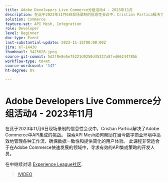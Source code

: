 ```yaml
---
title: Adobe Developers Live Commerce分组活动4 - 2023年11月
description: 在此于2023年11月6日现场录制的信息性会议中，Cristian Partica解决了Adobe Commerce中API集成的挑战。 探索API Mesh如何帮助在当今数字商业环境中高效地管理各种工作流、确保数据一致性和提供简化的用户体验。 此课程非常适合于在Adobe Commerce快速发展的领域中，寻求有效的API集成策略的开发人员。
solution: Commerce
feature-set: API Mesh, Integration
role: Developer
level: Beginner
doc-type: Event
last-substantial-update: 2023-11-15T00:00:00Z
jira: KT-14430
thumbnail: 3425628.jpeg
source-git-commit: 5d2f0e8e5e75221d9250d45327a8fed66244785b
workflow-type: tm+mt
source-wordcount: '147'
ht-degree: 0%

---
```



# Adobe Developers Live Commerce分组活动4 - 2023年11月

在此于2023年11月6日现场录制的信息性会议中，Cristian Partica解决了Adobe Commerce中API集成的挑战。 探索API Mesh如何帮助在当今数字商业环境中高效地管理各种工作流、确保数据一致性和提供简化的用户体验。 此课程非常适合于在Adobe Commerce快速发展的领域中，寻求有效的API集成策略的开发人员。

在中继续对话 [Experience League社区](https://adobe.ly/3ttN8tz).

>[!VIDEO](https://video.tv.adobe.com/v/3425628/?learn=on)

